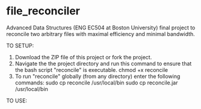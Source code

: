 file_reconciler
===============

Advanced Data Structures (ENG EC504 at Boston University) final project to reconcile two arbitrary files with maximal efficiency and minimal bandwidth. 


TO SETUP:
1. Download the ZIP file of this project or fork the project.
2. Navigate the the project directory and run this command to ensure that the bash script "reconcile" is executable.
    chmod +x reconcile
3. To run "reconcile" globally (from any directory) enter the following commands:
    sudo cp reconcile /usr/local/bin
    sudo cp reconcile.jar /usr/local/bin

TO USE:
